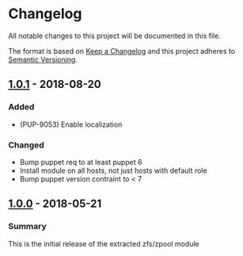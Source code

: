 # Changelog

All notable changes to this project will be documented in this file.

The format is based on [Keep a Changelog](http://keepachangelog.com/en/1.0.0/) and this project adheres to [Semantic Versioning](http://semver.org).

## [1.0.1] - 2018-08-20
### Added
- (PUP-9053) Enable localization
### Changed
- Bump puppet req to at least puppet 6
- Install module on all hosts, not just hosts with default role
- Bump puppet version contraint to < 7

## [1.0.0] - 2018-05-21
### Summary
This is the initial release of the extracted zfs/zpool module

[1.0.1]: https://github.com/puppetlabs/puppetlabs-zfs_core/compare/1.0.0...1.0.1
[1.0.0]: https://github.com/puppetlabs/puppetlabs-zfs_core/releases/tag/1.0.0
